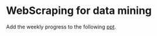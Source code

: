 # WebScraping for data mining
Add the weekly progress to the following [ppt](https://docs.google.com/presentation/d/1fFANXCziJra5UxJyQGE0Wz0FS7KVJR_XYhk-lk86lYM/edit#slide=id.p).
